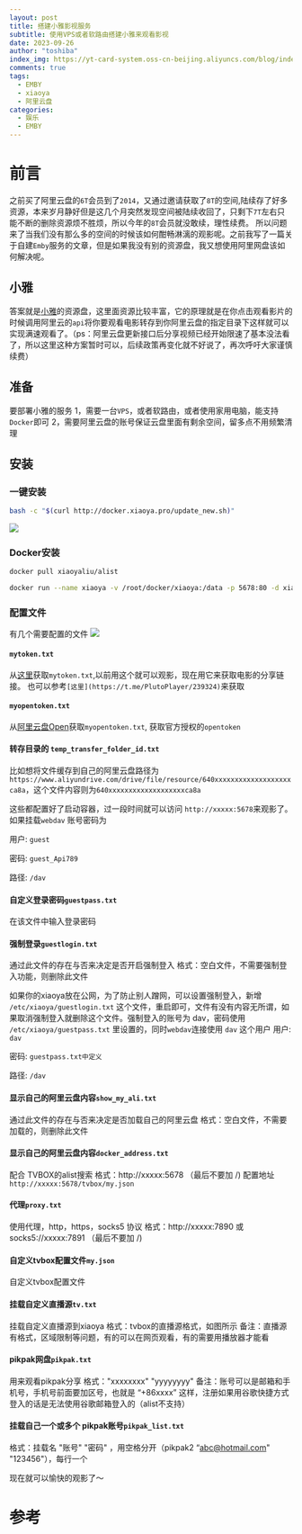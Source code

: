 ```yaml
---
layout: post
title: 搭建小雅影视服务
subtitle: 使用VPS或者软路由搭建小雅来观看影视
date: 2023-09-26
author: "toshiba"
index_img: https://yt-card-system.oss-cn-beijing.aliyuncs.com/blog/index_img/xiaoya.png
comments: true
tags:
  - EMBY
  - xiaoya
  - 阿里云盘
categories:
  - 娱乐
  - EMBY
---
```


# 前言
之前买了阿里云盘的`6T`会员到了`2014`，又通过邀请获取了`8T`的空间,陆续存了好多资源，本来岁月静好但是这几个月突然发现空间被陆续收回了，只剩下`7T`左右只能不断的删除资源烦不胜烦，所以今年的`8T`会员就没敢续，理性续费。 所以问题来了当我们没有那么多的空间的时候该如何酣畅淋漓的观影呢。之前我写了一篇关于自建`Emby`服务的文章，但是如果我没有别的资源盘，我又想使用阿里网盘该如何解决呢。

## 小雅
答案就是[小雅](http://alist.xiaoya.pro/)的资源盘，这里面资源比较丰富，它的原理就是在你点击观看影片的时候调用阿里云的`api`将你要观看电影转存到你阿里云盘的指定目录下这样就可以实现满速观看了。（ps：阿里云盘更新接口后分享视频已经开始限速了基本没法看了，所以这里这种方案暂时可以，后续政策再变化就不好说了，再次呼吁大家谨慎续费）


## 准备

要部署小雅的服务
1，需要一台`VPS`，或者软路由，或者使用家用电脑，能支持`Docker`即可
2，需要阿里云盘的账号保证云盘里面有剩余空间，留多点不用频繁清理

## 安装

### 一键安装
```bash
bash -c "$(curl http://docker.xiaoya.pro/update_new.sh)"
```
![](https://yt-card-system.oss-cn-beijing.aliyuncs.com/blog/in_post/xiaoya/image%20%281%29.png)

### Docker安装
```bash
docker pull xiaoyaliu/alist
```

```bash
docker run --name xiaoya -v /root/docker/xiaoya:/data -p 5678:80 -d xiaoyaliu/alist:latest
```

### 配置文件
有几个需要配置的文件
![](https://yt-card-system.oss-cn-beijing.aliyuncs.com/blog/in_post/xiaoya/WX20230928-141053.png)

#### `mytoken.txt`
从[这里](https://alist.nn.ci/zh/guide/drivers/aliyundrive.html)获取`mytoken.txt`,以前用这个就可以观影，现在用它来获取电影的分享链接。
也可以参考`[这里](https://t.me/PlutoPlayer/239324)`来获取

#### `myopentoken.txt`
从[阿里云盘Open](https://alist.nn.ci/zh/guide/drivers/aliyundrive_open.html)获取`myopentoken.txt`, 获取官方授权的`opentoken`

#### 转存目录的 `temp_transfer_folder_id.txt`
比如想将文件缓存到自己的阿里云盘路径为`https://www.aliyundrive.com/drive/file/resource/640xxxxxxxxxxxxxxxxxxxca8a`，这个文件内容则为`640xxxxxxxxxxxxxxxxxxxca8a`

这些都配置好了启动容器，过一段时间就可以访问 `http://xxxxx:5678`来观影了。如果挂载`webdav` 账号密码为

用户: `guest`

密码: `guest_Api789`

路径: `/dav`

#### 自定义登录密码`guestpass.txt`
在该文件中输入登录密码

#### 强制登录`guestlogin.txt`
通过此文件的存在与否来决定是否开启强制登入 格式：空白文件，不需要强制登入功能，则删除此文件

如果你的xiaoya放在公网，为了防止别人蹭网，可以设置强制登入，新增 `/etc/xiaoya/guestlogin.txt` 这个文件，重启即可，文件有没有内容无所谓，如果取消强制登入就删除这个文件。强制登入的账号为 dav，密码使用 `/etc/xiaoya/guestpass.txt` 里设置的，同时`webdav`连接使用 `dav` 这个用户
用户: `dav`

密码: `guestpass.txt中定义`

路径: `/dav`


#### 显示自己的阿里云盘内容`show_my_ali.txt`
通过此文件的存在与否来决定是否加载自己的阿里云盘 格式：空白文件，不需要加载的，则删除此文件


#### 显示自己的阿里云盘内容`docker_address.txt`

配合 TVBOX的alist搜索 格式：http://xxxxx:5678 （最后不要加 /)
配置地址 `http://xxxxx:5678/tvbox/my.json`


#### 代理`proxy.txt`
使用代理，http，https，socks5 协议 格式：http://xxxxx:7890 或 socks5://xxxxx:7891 （最后不要加 /)

#### 自定义tvbox配置文件`my.json`
自定义tvbox配置文件


#### 挂载自定义直播源`tv.txt`
挂载自定义直播源到xiaoya 格式：tvbox的直播源格式，如图所示
备注：直播源有格式，区域限制等问题，有的可以在网页观看，有的需要用播放器才能看



#### pikpak网盘`pikpak.txt`
⽤来观看pikpak分享
格式："xxxxxxxx" "yyyyyyyy"
备注：账号可以是邮箱和⼿机号，⼿机号前⾯要加区号，也就是 “+86xxxx” 这样，注册如果⽤⾕歌快捷⽅式登⼊的话是⽆法使⽤⾕歌邮箱登⼊的（alist不⽀持）

#### 挂载自己一个或多个 pikpak账号`pikpak_list.txt`
 格式：挂载名 "账号" "密码" ，用空格分开（pikpak2 “abc@hotmail.com" "123456"），每行一个


现在就可以愉快的观影了～


# 参考

[^1]: [极空间nas docke 挂载xiaoya/alist正确配置](https://post.smzdm.com/p/ad9ko04z/)
[^2]: [NAS最新小雅Alist保姆级安装教程](https://post.smzdm.com/p/a0qnlpqw/)


